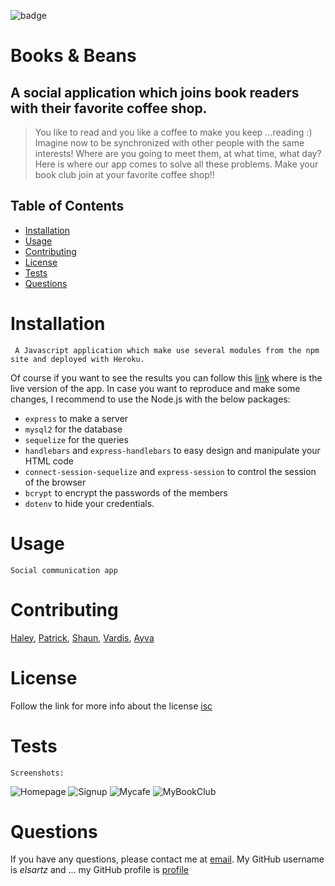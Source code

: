 ![badge](https://img.shields.io/badge/license-isc-green)
  # Books & Beans
  
  ## A social application which joins book readers with their favorite coffee shop.
  
  > You like to read and you like a coffee to make you keep ...reading :) Imagine now to be synchronized with other people with the same interests! Where are you going to meet them, at what time, what day? Here is where our app comes to solve all these problems. Make your book club join at your favorite coffee shop!!  

  ## Table of Contents
  - [Installation](#installation)
  - [Usage](#usage)
  - [Contributing](#contributing)
  - [License](#license)
  - [Tests](#tests)
  - [Questions](#questions)

  # Installation
     A Javascript application which make use several modules from the npm site and deployed with Heroku.
   Of course if you want to see the results you can follow this [link](https://book-and-beans.herokuapp.com/) where is the live version of the app.
   In case you want to reproduce and make some changes, I recommend to use the Node.js with the below packages:
   - ```express``` to make a server
   - ```mysql2``` for the database
   - ```sequelize``` for the queries 
   - ```handlebars``` and ```express-handlebars``` to easy design and manipulate your HTML code
   - ```connect-session-sequelize``` and ```express-session``` to control the session of the browser
   - ```bcrypt``` to encrypt the passwords of the members
   - ```dotenv``` to hide your credentials. 

  # Usage
    Social communication app

  # Contributing
   [Haley](https://github.com/haleytelega), [Patrick](https://github.com/MorningSol), [Shaun](https://github.com/ShaunSully88), [Vardis](https://github.com/elsartz), [Ayva](https://github.com/ayvavalenti)
  
  # License
  Follow the link for more info about the license [isc](https://choosealicense.com/licenses/isc)

  # Tests
    Screenshots:
   ![Homepage](https://github.com/haleytelega/Book-Beans/blob/main/img/homepage.jpeg)
   ![Signup](https://github.com/haleytelega/Book-Beans/blob/main/img/signuppage.jpeg)
   ![Mycafe](https://github.com/haleytelega/Book-Beans/blob/main/img/mycoffeeshop.jpeg)
   ![MyBookClub](https://github.com/haleytelega/Book-Beans/blob/main/img/mybookclub.jpeg)

  # Questions
  If you have any questions, please contact me at [email](mailto:elsartz@gmail.com).
  My GitHub username is _elsartz_ and ...
  my GitHub profile is [profile](https://github.com/elsartz)
